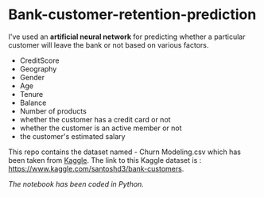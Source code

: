 # Bank-customer-retention-prediction

I've used an **artificial neural network** for predicting whether a particular customer will leave the bank or 
not based on various factors. 
- CreditScore 
- Geography 
- Gender
- Age
- Tenure
- Balance
- Number of products 
- whether the customer has a credit card or not
- whether the customer is an active member or not
- the customer's estimated salary

This repo contains the dataset named - Churn Modeling.csv which has been taken from [Kaggle](https://www.kaggle.com/). 
The link to this Kaggle dataset is : https://www.kaggle.com/santoshd3/bank-customers.

*The notebook has been coded in Python.* 

